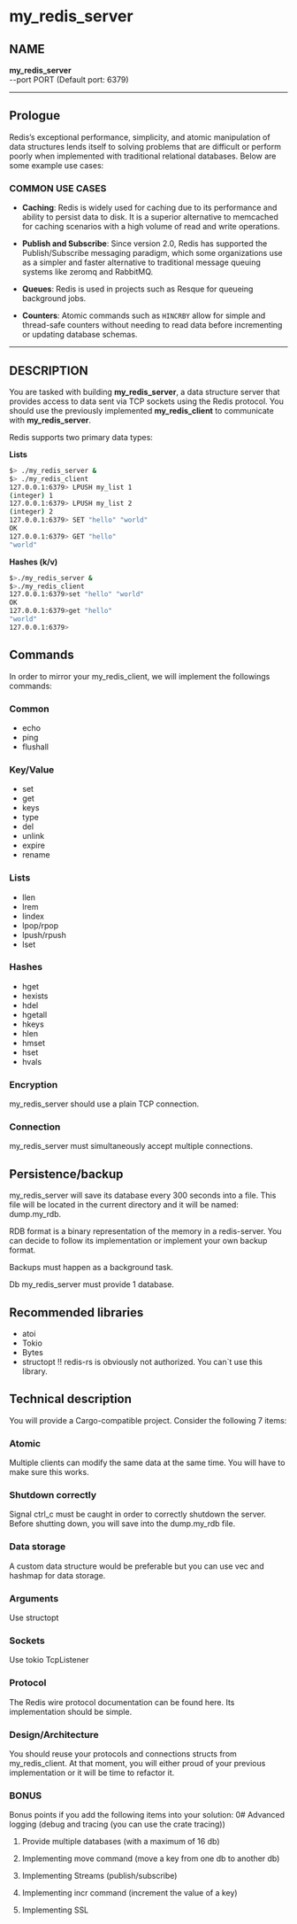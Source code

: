 # my_redis_server

## NAME

**my_redis_server**  
--port PORT (Default port: 6379)

---

## Prologue

Redis’s exceptional performance, simplicity, and atomic manipulation of data structures lends itself to solving problems that are difficult or perform poorly when implemented with traditional relational databases. Below are some example use cases:

### COMMON USE CASES

- **Caching**: Redis is widely used for caching due to its performance and ability to persist data to disk. It is a superior alternative to memcached for caching scenarios with a high volume of read and write operations.
- **Publish and Subscribe**: Since version 2.0, Redis has supported the Publish/Subscribe messaging paradigm, which some organizations use as a simpler and faster alternative to traditional message queuing systems like zeromq and RabbitMQ.

- **Queues**: Redis is used in projects such as Resque for queueing background jobs.

- **Counters**: Atomic commands such as `HINCRBY` allow for simple and thread-safe counters without needing to read data before incrementing or updating database schemas.

---

## DESCRIPTION

You are tasked with building **my_redis_server**, a data structure server that provides access to data sent via TCP sockets using the Redis protocol. You should use the previously implemented **my_redis_client** to communicate with **my_redis_server**.

Redis supports two primary data types:

**Lists**

```bash
$> ./my_redis_server &
$> ./my_redis_client
127.0.0.1:6379> LPUSH my_list 1
(integer) 1
127.0.0.1:6379> LPUSH my_list 2
(integer) 2
127.0.0.1:6379> SET "hello" "world"
OK
127.0.0.1:6379> GET "hello"
"world"
```

**Hashes (k/v)**

```bash
$>./my_redis_server &
$>./my_redis_client
127.0.0.1:6379>set "hello" "world"
OK
127.0.0.1:6379>get "hello"
"world"
127.0.0.1:6379>
```

## Commands

In order to mirror your my_redis_client, we will implement the followings commands:

### Common

- echo
- ping
- flushall

### Key/Value

- set
- get
- keys
- type
- del
- unlink
- expire
- rename

### Lists

- llen
- lrem
- lindex
- lpop/rpop
- lpush/rpush
- lset

### Hashes

- hget
- hexists
- hdel
- hgetall
- hkeys
- hlen
- hmset
- hset
- hvals

### Encryption

my_redis_server should use a plain TCP connection.

### Connection

my_redis_server must simultaneously accept multiple connections.

## Persistence/backup

my_redis_server will save its database every 300 seconds into a file. This file will be located in the current directory and it will be named: dump.my_rdb.

RDB format is a binary representation of the memory in a redis-server. You can decide to follow its implementation or implement your own backup format.

Backups must happen as a background task.

Db
my_redis_server must provide 1 database.

## Recommended libraries

- atoi
- Tokio
- Bytes
- structopt
  !! redis-rs is obviously not authorized. You can`t use this library.

## Technical description

You will provide a Cargo-compatible project. Consider the following 7 items:

### Atomic

Multiple clients can modify the same data at the same time. You will have to make sure this works.

### Shutdown correctly

Signal ctrl_c must be caught in order to correctly shutdown the server. Before shutting down, you will save into the dump.my_rdb file.

### Data storage

A custom data structure would be preferable but you can use vec and hashmap for data storage.

### Arguments

Use structopt

### Sockets

Use tokio TcpListener

### Protocol

The Redis wire protocol documentation can be found here. Its implementation should be simple.

### Design/Architecture

You should reuse your protocols and connections structs from my_redis_client. At that moment, you will either proud of your previous implementation or it will be time to refactor it.

### BONUS

Bonus points if you add the following items into your solution: 0# Advanced logging (debug and tracing (you can use the crate tracing))

1. Provide multiple databases (with a maximum of 16 db)

2. Implementing move command (move a key from one db to another db)

3. Implementing Streams (publish/subscribe)

4. Implementing incr command (increment the value of a key)

5. Implementing SSL
